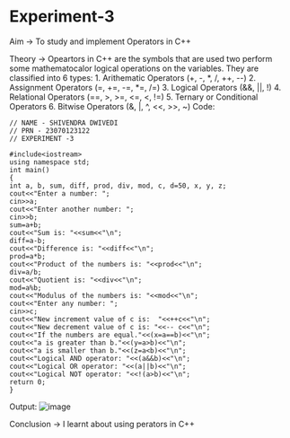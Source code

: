 # Experiment-3

Aim -> To study and implement Operators in C++

Theory -> Opeartors in C++ are the symbols that are used two perform some mathematocalor logical operations on the variables.
They are classified into 6 types: 1. Arithematic Operators (+, -, *, /, ++, --)
2. Assignment Operators (=, +=, -=, *=, /=)
3. Logical Operators (&&, ||, !)
4. Relational Operators (==, >, >=, <=, <, !=)
5. Ternary or Conditional Operators
6. Bitwise Operators (&, |, ^, <<, >>, ~)
Code:
```
// NAME - SHIVENDRA DWIVEDI
// PRN - 23070123122
// EXPERIMENT -3  

#include<iostream> 
using namespace std; 
int main()  
{ 
int a, b, sum, diff, prod, div, mod, c, d=50, x, y, z; 
cout<<"Enter a number: ";                               
cin>>a; 
cout<<"Enter another number: ";                         
cin>>b; 
sum=a+b;   
cout<<"Sum is: "<<sum<<"\n";                           
diff=a-b;   
cout<<"Difference is: "<<diff<<"\n";                    
prod=a*b;   
cout<<"Product of the numbers is: "<<prod<<"\n";     
div=a/b;   
cout<<"Quotient is: "<<div<<"\n";                      
mod=a%b;  
cout<<"Modulus of the numbers is: "<<mod<<"\n";         
cout<<"Enter any number: ";                             
cin>>c; 
cout<<"New increment value of c is:  "<<++c<<"\n";     
cout<<"New decrement value of c is: "<<-- c<<"\n";      
cout<<"If the numbers are equal."<<(x=a==b)<<"\n";      
cout<<"a is greater than b."<<(y=a>b)<<"\n";            
cout<<"a is smaller than b."<<(z=a<b)<<"\n";           
cout<<"Logical AND operator: "<<(a&&b)<<"\n";          
cout<<"Logical OR operator: "<<(a||b)<<"\n";            
cout<<"Logical NOT operator: "<<!(a>b)<<"\n";          
return 0; 
}
```
Output:
![image](https://github.com/user-attachments/assets/19223a7a-7c02-48ec-a1e0-d3166e62f2c4)


Conclusion -> I learnt about using perators in C++
